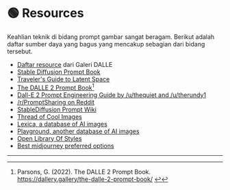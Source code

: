 # 🟢 Resources

Keahlian teknik di bidang prompt gambar sangat beragam. Berikut adalah daftar sumber daya yang bagus yang mencakup sebagian dari bidang tersebut.

- [Daftar resource](https://dallery.gallery/prompt-resources-tools-ai-art/) dari Galeri DALLE
- [Stable Diffusion Prompt Book](https://cdn.openart.ai/assets/Stable%20Diffusion%20Prompt%20Book%20From%20OpenArt%2010-28.pdf)
- [Traveler's Guide to Latent Space](https://www.notion.so/A-Traveler-s-Guide-to-the-Latent-Space-85efba7e5e6a40e5bd3cae980f30235f?pvs=21)
- [The DALLE 2 Prompt Book](https://dallery.gallery/the-dalle-2-prompt-book/)[^1]
- [Dall-E 2 Prompt Engineering Guide by /u/thequiet and /u/therundy1](https://docs.google.com/document/d/11WlzjBT0xRpQhP9tFMtxzd0q6ANIdHPUBkMV-YB043U/edit)
- [/r/PromptSharing on Reddit](https://www.reddit.com/r/PromptSharing/)
- [StableDiffusion Prompt Wiki](https://www.reddit.com/r/StableDiffusion/wiki/tutorials)
- [Thread of Cool Images](https://twitter.com/ivonatau/status/1605681809680830464)
- [Lexica, a database of AI images](https://lexica.art/)
- [Playground, another database of AI images](https://playgroundai.com/)
- [Open Library Of Styles](https://docs.google.com/spreadsheets/d/1cm6239gw1XvvDMRtazV6txa9pnejpKkM5z24wRhhFz0/edit#gid=1057933666)
- [Best midjourney preferred options](https://pastebin.com/5Zsezviq)

---

[^1]: Parsons, G. (2022). The DALLE 2 Prompt Book. https://dallery.gallery/the-dalle-2-prompt-book/
[↩](https://learnprompting.org/docs/Images/resources#fnref-1)
